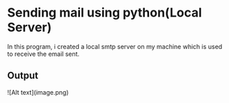 <h1>Sending mail using python(Local Server)</h1>

<p>In this program, i created a local smtp server on my machine which is used to receive the email sent.</p>

<h2>Output</h2>
![Alt text](image.png)
